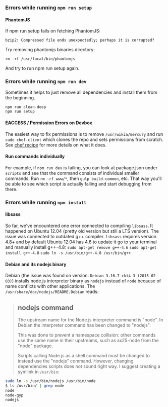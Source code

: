 ### Errors while running `npm run setup`
#### PhantomJS
If npm run setup fails on fetching PhantomJS:
```
bzip2: Compressed file ends unexpectedly; perhaps it is corrupted?
```
Try removing phantomjs binaries directory:
```
rm -rf /usr/local/bin/phantomjs
```
And try to run npm run setup again.

### Errors while running `npm run dev`
Sometimes it helps to just remove all dependencies and install them from the beginning.
```
npm run clean-deep
npm run setup
```
#### EACCESS / Permission Errors on Devbox
The easiest way to fix permissions is to remove `/usr/wikia/mercury` and run `sudo chef-client` which clones the repo and sets permissions from scratch. See [chef recipe](https://github.com/Wikia/chef-repo/blob/master/cookbooks/mercury/recipes/dev.rb) for more details on what it does.

#### Run commands individually
For example, if `npm run dev` is failing, you can look at package.json under `scripts` and see that the command consists of individual smaller commands. Run `rm -rf www/*`, then `gulp build-common`, etc. That way you'll be able to see which script is actually failing and start debugging from there. 

### Errors while running `npm install`
#### libsass
So far, we've encountered one error connected to compiling `libsass`. It happened on Ubuntu 12.04 (pretty old version but still a LTS version). The issue was connected to outdated g++ compiler. `libsass` requires version 4.8+ and by default Ubuntu 12.04 has 4.6 to update it go to your terminal and manually install g++-4.8:
`sudo apt-get remove g++-4.6`
`sudo apt-get install g++-4.8`
`sudo ln -s /usr/bin/g++-4.8 /usr/bin/g++`

#### Debian and its nodejs binary
Debian (the issue was found on version: `Debian 3.16.7-ckt4-3 (2015-02-03)`) installs node.js interpreter binary as `nodejs` instead of `node` because of name conflicts with other applications. The `/usr/share/doc/nodejs/README.Debian` reads:
> nodejs command
> --------------
>
> The upstream name for the Node.js interpreter command is "node".
> In Debian the interpreter command has been changed to "nodejs".
>
> This was done to prevent a namespace collision: other commands use the same name in their upstreams, such as ax25-node from the "node" package.
>
> Scripts calling Node.js as a shell command must be changed to instead use the "nodejs" command.
However, changing dependencies scripts does not sound right way. I suggest creating a symlink in `/usr/bin`:
```sh
sudo ln -s /usr/bin/nodejs /usr/bin/node
$ ls /usr/bin/ | grep node
node
node-gyp
nodejs
```
